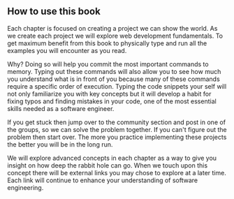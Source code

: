 ## How to use this book
Each chapter is focused on creating a project we can show the world. As we create each project we will explore web development fundamentals. To get maximum benefit from this book to physically type and run all the examples you will encounter as you read.

Why? Doing so will help you commit the most important commands to memory. Typing out these commands will also allow you to see how much you understand what is in front of you because many of these commands require a specific order of execution. Typing the code snippets your self will not only familiarize you with key concepts but it will develop a habit for fixing typos and finding mistakes in your code, one of the most essential skills needed as a software engineer.

If you get stuck then jump over to the community section and post in one of the groups, so we can solve the problem together. If you can't figure out the problem then start over. The more you practice implementing these projects the better you will be in the long run. 

We will explore advanced concepts in each chapter as a way to give you insight on how deep the rabbit hole can go. When we touch upon this concept there will be external links you may chose to explore at a later time. Each link will continue to enhance your understanding of software engineering.


